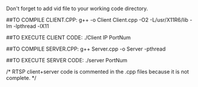 Don't forget to add vid file to your working code directory.

##TO COMPILE CLIENT.CPP:
g++ -o Client Client.cpp -O2 -L/usr/X11R6/lib -lm -lpthread -lX11

##TO EXECUTE CLIENT CODE:
./Client IP PortNum

##TO COMPILE SERVER.CPP:
g++ Server.cpp -o Server -pthread

##TO EXECUTE SERVER CODE:
./server PortNum

/* RTSP client+server code is commented in the .cpp files because it is not complete. */
